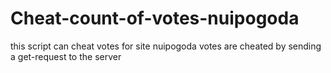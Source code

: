 # Cheat-count-of-votes-nuipogoda
this script can cheat votes for site nuipogoda
votes are cheated by sending a get-request to the server

